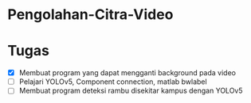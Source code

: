 # Pengolahan-Citra-Video

# Tugas

- [x] Membuat program yang dapat mengganti background pada video
- [ ] Pelajari YOLOv5, Component connection, matlab bwlabel
- [ ] Membuat program deteksi rambu disekitar kampus dengan YOLOv5

